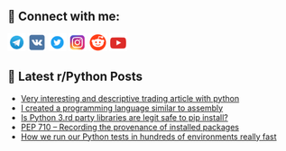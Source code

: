 ## 🔎 Connect with me:
[<img src="https://github.com/bullbesh/bullbesh/blob/main/images/Telegram.png" width="32" height="32" />](https://t.me/bullbesh)
[<img src="https://github.com/bullbesh/bullbesh/blob/main/images/VK.png" width="32" height="32" />](https://vk.com/bullbesh)
[<img src="https://github.com/bullbesh/bullbesh/blob/main/images/Twitter.png" width="32" height="32" />](https://twitter.com/bullbesh1)
[<img src="https://github.com/bullbesh/bullbesh/blob/main/images/Instagram.png" width="32" height="32" />](https://www.instagram.com/bullbesh)
[<img src="https://github.com/bullbesh/bullbesh/blob/main/images/Reddit.png" width="32" height="32" />](https://www.reddit.com/user/bullbesh)
[<img src="https://github.com/bullbesh/bullbesh/blob/main/images/YouTube.png" width="32" height="32" />](https://www.youtube.com/channel/UCtfjRs6uzgq5mfm8S06WTcg)

## 📕 Latest r/Python Posts
<!-- BLOG-POST-LIST:START -->
- [Very interesting and descriptive trading article with python](https://www.reddit.com/r/Python/comments/12azj73/very_interesting_and_descriptive_trading_article/)
- [I created a programming language similar to assembly](https://www.reddit.com/r/Python/comments/12aygd6/i_created_a_programming_language_similar_to/)
- [Is Python 3.rd party libraries are legit safe to pip install?](https://www.reddit.com/r/Python/comments/12axib9/is_python_3rd_party_libraries_are_legit_safe_to/)
- [PEP 710 – Recording the provenance of installed packages](https://www.reddit.com/r/Python/comments/12avcam/pep_710_recording_the_provenance_of_installed/)
- [How we run our Python tests in hundreds of environments really fast](https://www.reddit.com/r/Python/comments/12aun12/how_we_run_our_python_tests_in_hundreds_of/)
<!-- BLOG-POST-LIST:END -->

